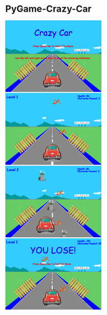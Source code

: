 # PyGame-Crazy-Car
<img src= "https://github.com/lelandzheng/PyGame-Crazy-Car/blob/master/Capture2.PNG" width= 300>
<img src= "https://github.com/lelandzheng/PyGame-Crazy-Car/blob/master/Capture3.PNG" width= 300>
<img src= "https://github.com/lelandzheng/PyGame-Crazy-Car/blob/master/Capture.PNG" width= 300>
<img src= "https://github.com/lelandzheng/PyGame-Crazy-Car/blob/master/Capture4.PNG" width= 300>
